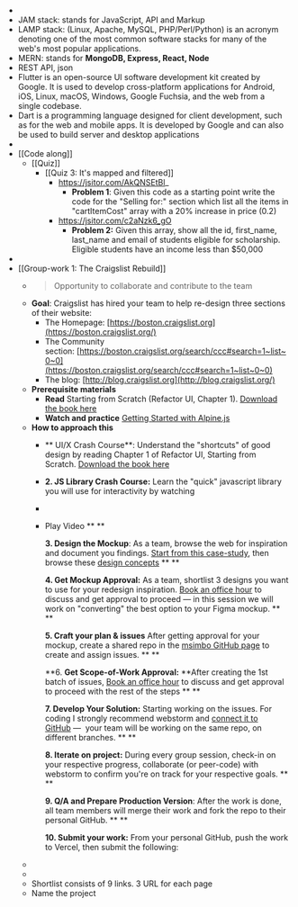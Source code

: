 -
- JAM stack: stands for JavaScript, API and Markup
- LAMP stack: (Linux, Apache, MySQL, PHP/Perl/Python) is an acronym denoting one of the most common software stacks for many of the web's most popular applications.
- MERN: stands for **MongoDB, Express, React, Node**
- REST API, json
- Flutter is an open-source UI software development kit created by Google. It is used to develop cross-platform applications for Android, iOS, Linux, macOS, Windows, Google Fuchsia, and the web from a single codebase.
- Dart is a programming language designed for client development, such as for the web and mobile apps. It is developed by Google and can also be used to build server and desktop applications
-
- [[Code along]]
	- [[Quiz]]
		- [[Quiz 3: It's mapped and filtered]]
			- https://jsitor.com/AkQNSEtBl_
				- **Problem 1**: Given this code as a starting point write the code for the "Selling for:" section which list all the items in "cartItemCost" array with a 20% increase in price (0.2)
			- https://jsitor.com/c2aNzk6_gO
				- **Problem 2:** Given this array, show all the id, first_name, last_name and email of students eligible for scholarship.  Eligible students have an income less than $50,000
-
- [[Group-work 1: The Craigslist Rebuild]]
	- >Opportunity to collaborate and contribute to the team
	- **Goal**: Craigslist has hired your team to help re-design three sections of their website:
		- The Homepage: [https://boston.craigslist.org](https://boston.craigslist.org/)
		- The Community section: [https://boston.craigslist.org/search/ccc#search=1~list~0~0](https://boston.craigslist.org/search/ccc#search=1~list~0~0)
		- The blog: [http://blog.craigslist.org](http://blog.craigslist.org/)
	- **Prerequisite materials**
		- **Read** Starting from Scratch (Refactor UI, Chapter 1). [Download the book here](https://raw.githubusercontent.com/msimbo/student-hub-old/main/resources/Refactor%20UI.pdf)
		- **Watch and practice** [Getting Started with Alpine.js](https://www.youtube.com/watch?time_continue=2&v=1rDU3Y0Wlnw&embeds_euri=https%3A%2F%2Fprograms.ulem.org%2F&embeds_origin=https%3A%2F%2Fprograms.ulem.org&source_ve_path=MjM4NTE&feature=emb_title)
	- **How to approach this**
		- ** UI/X Crash Course**: Understand the "shortcuts" of good design by reading Chapter 1 of Refactor UI, Starting from Scratch. [Download the book here](https://raw.githubusercontent.com/msimbo/student-hub-old/main/resources/Refactor%20UI.pdf)
		- **2. JS Library Crash Course:** Learn the "quick" javascript library you will use for interactivity by watching
		-
		- Play Video
		  **
		  **
		  
		  **3. Design the Mockup**: As a team, browse the web for inspiration and document you findings. [Start from this case-study](https://www.behance.net/gallery/130770383/Craigslist-Redesign-Case-Study-Concept?locale=en_US), then browse these [design concepts](https://dribbble.com/tags/craigslist)
		  **
		  **
		  
		  **4. Get Mockup Approval:** As a team, shortlist 3 designs you want to use for your redesign inspiration. [Book an office hour](https://calendarhero.to/msimbooffice) to discuss and get approval to proceed — in this session we will work on "converting" the best option to your Figma mockup.
		  **
		  **
		  
		  **5. Craft your plan & issues** After getting approval for your mockup, create a shared repo in the [msimbo GitHub page](https://github.com/orgs/msimbo/repositories) to create and assign issues.
		  **
		  **
		  
		  **6. ****Get Scope-of-Work Approval:**** **After creating the 1st batch of issues, [Book an office hour](https://calendarhero.to/msimbooffice) to discuss and get approval to proceed with the rest of the steps
		  **
		  **
		  
		  **7. Develop Your Solution:** Starting working on the issues. For coding I strongly recommend webstorm and [connect it to GitHub](https://www.google.com/url?sa=t&rct=j&q=&esrc=s&source=web&cd=&cad=rja&uact=8&ved=2ahUKEwiVtPDoiov9AhVDk4kEHcq4Az0QwqsBegQIDBAF&url=https%3A%2F%2Fwww.youtube.com%2Fwatch%3Fv%3DiV0iW8L6yt8&usg=AOvVaw3vCNj-5zjNSuWKcep-UDDf) —  your team will be working on the same repo, on different branches.
		  **
		  **
		  
		  **8. Iterate on project:** During every group session, check-in on your respective progress, collaborate (or peer-code) with webstorm to confirm you're on track for your respective goals.
		  **
		  **
		  
		  **9. Q/A and Prepare Production Version**: After the work is done, all team members will merge their work and fork the repo to their personal GitHub.
		  **
		  **
		  
		  **10. Submit your work:** From your personal GitHub, push the work to Vercel, then submit the following:
	-
	-
	- Shortlist consists of 9 links. 3 URL for each page
	- Name the project